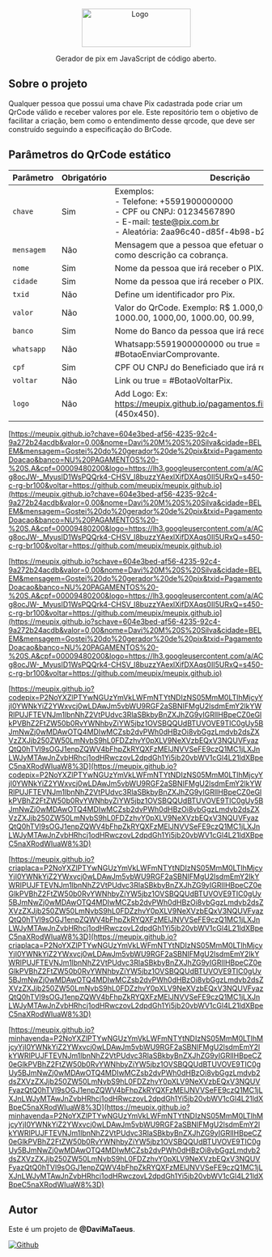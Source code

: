 <!-- PROJECT LOGO -->
<br />
<p align="center">
  <a >
    <img src="pagamentos.files/imagens/logo-pix.png" alt="Logo" width="215" height="76">
  </a>
  <p align="center">
     Gerador de pix em JavaScript de código aberto.
    <br />

  </p>
</p>

<!-- ABOUT THE PROJECT -->

## Sobre o projeto

Qualquer pessoa que possui uma chave Pix cadastrada pode criar um QrCode válido e receber valores por ele. Este repositório tem o objetivo de facilitar a criação, bem como o entendimento desse qrcode, que deve ser construído seguindo a especificação do BrCode.

## Parâmetros do QrCode estático

| Parâmetro 	| Obrigatório 	| Descrição                                                                                                                                                                                             	|
|-----------	|-------------	|-------------------------------------------------------------------------------------------------------------------------------------------------------------------------------------------------------	|
| `chave`   	| Sim         	| Exemplos:<br>- Telefone: +5591900000000<br>- CPF ou CNPJ: 01234567890<br>- E-mail: teste@pix.com.br<br>- Aleatória: 2aa96c40-d85f-4b98-b29f-d158a1c45f7f 	|
| `mensagem`    | Não           | Mensagem que a pessoa que efetuar o pagamento irá ver como descrição ca cobrança.                                                                                                                       	|
| `nome`    	| Sim         	| Nome da pessoa que irá receber o PIX.                                                                                                                                                                 	|
| `cidade`  	| Sim         	| Nome da pessoa que irá receber o PIX.                                                                                                                                                                  	|
| `txid`     	| Não         	| Define um identificador pro Pix.                                                                                                                                                                          |
| `valor`   	| Não         	| Valor do QrCode. Exemplo: R$ 1.000,00, R$1000,00, R$ 1000.00, 1000,00, 1000.00, 00.99,                                                                                                                    |
| `banco`   	| Sim         	| Nome do Banco da pessoa que irá receber o PIX.                                                                                                                                                           	|
| `whatsapp`   	| Não         	| Whatsapp:5591900000000 ou true = #BotaoEnviarComprovante.                                                                                                                                                	|
| `cpf`   	    | Sim         	| CPF OU CNPJ do Beneficiado que irá receber o PIX.                                                                                                                                                         |
| `voltar`   	| Não         	| Link ou true = #BotaoVoltarPix.                                                                                                                                                                       	|
| `logo`     	| Não         	| Add Logo: Ex: https://meupix.github.io/pagamentos.files/imagens/logo.png (450x450).                                                                                                                       |

 [https://meupix.github.io?chave=604e3bed-af56-4235-92c4-9a272b24acdb&valor=0,00&nome=Davi%20M%20S%20Silva&cidade=BELEM&mensagem=Gostei%20do%20gerador%20de%20pix&txid=PagamentoDoacao&banco=NU%20PAGAMENTOS%20-%20S.A&cpf=00009480200&logo=https://lh3.googleusercontent.com/a/ACg8ocJW-_MyuslD1WsPQQrk4-CHSV_l8buzzYAexlXifDXAqs0II5URxQ=s450-c-rg-br100&voltar=https://github.com/meupix/meupix.github.io](https://meupix.github.io?chave=604e3bed-af56-4235-92c4-9a272b24acdb&valor=0,00&nome=Davi%20M%20S%20Silva&cidade=BELEM&mensagem=Gostei%20do%20gerador%20de%20pix&txid=PagamentoDoacao&banco=NU%20PAGAMENTOS%20-%20S.A&cpf=00009480200&logo=https://lh3.googleusercontent.com/a/ACg8ocJW-_MyuslD1WsPQQrk4-CHSV_l8buzzYAexlXifDXAqs0II5URxQ=s450-c-rg-br100&voltar=https://github.com/meupix/meupix.github.io)

 [https://meupix.github.io?schave=604e3bed-af56-4235-92c4-9a272b24acdb&valor=0,00&nome=Davi%20M%20S%20Silva&cidade=BELEM&mensagem=Gostei%20do%20gerador%20de%20pix&txid=PagamentoDoacao&banco=NU%20PAGAMENTOS%20-%20S.A&cpf=00009480200&logo=https://lh3.googleusercontent.com/a/ACg8ocJW-_MyuslD1WsPQQrk4-CHSV_l8buzzYAexlXifDXAqs0II5URxQ=s450-c-rg-br100&voltar=https://github.com/meupix/meupix.github.io](https://meupix.github.io?schave=604e3bed-af56-4235-92c4-9a272b24acdb&valor=0,00&nome=Davi%20M%20S%20Silva&cidade=BELEM&mensagem=Gostei%20do%20gerador%20de%20pix&txid=PagamentoDoacao&banco=NU%20PAGAMENTOS%20-%20S.A&cpf=00009480200&logo=https://lh3.googleusercontent.com/a/ACg8ocJW-_MyuslD1WsPQQrk4-CHSV_l8buzzYAexlXifDXAqs0II5URxQ=s450-c-rg-br100&voltar=https://github.com/meupix/meupix.github.io)
 
 [https://meupix.github.io?codepix=P2NoYXZlPTYwNGUzYmVkLWFmNTYtNDIzNS05MmM0LTlhMjcyYjI0YWNkYiZ2YWxvcj0wLDAwJm5vbWU9RGF2aSBNIFMgU2lsdmEmY2lkYWRlPUJFTEVNJm1lbnNhZ2VtPUdvc3RlaSBkbyBnZXJhZG9yIGRlIHBpeCZ0eGlkPVBhZ2FtZW50b0RvYWNhbyZiYW5jbz1OVSBQQUdBTUVOVE9TIC0gUy5BJmNwZj0wMDAwOTQ4MDIwMCZsb2dvPWh0dHBzOi8vbGgzLmdvb2dsZXVzZXJjb250ZW50LmNvbS9hL0FDZzhvY0pXLV9NeXVzbEQxV3NQUVFyazQtQ0hTVl9sOGJ1enpZQWV4bFhpZkRYQXFzMElJNVVSeFE9czQ1MC1jLXJnLWJyMTAwJnZvbHRhcj1odHRwczovL2dpdGh1Yi5jb20vbWV1cGl4L21ldXBpeC5naXRodWIuaW8%3D](https://meupix.github.io?codepix=P2NoYXZlPTYwNGUzYmVkLWFmNTYtNDIzNS05MmM0LTlhMjcyYjI0YWNkYiZ2YWxvcj0wLDAwJm5vbWU9RGF2aSBNIFMgU2lsdmEmY2lkYWRlPUJFTEVNJm1lbnNhZ2VtPUdvc3RlaSBkbyBnZXJhZG9yIGRlIHBpeCZ0eGlkPVBhZ2FtZW50b0RvYWNhbyZiYW5jbz1OVSBQQUdBTUVOVE9TIC0gUy5BJmNwZj0wMDAwOTQ4MDIwMCZsb2dvPWh0dHBzOi8vbGgzLmdvb2dsZXVzZXJjb250ZW50LmNvbS9hL0FDZzhvY0pXLV9NeXVzbEQxV3NQUVFyazQtQ0hTVl9sOGJ1enpZQWV4bFhpZkRYQXFzMElJNVVSeFE9czQ1MC1jLXJnLWJyMTAwJnZvbHRhcj1odHRwczovL2dpdGh1Yi5jb20vbWV1cGl4L21ldXBpeC5naXRodWIuaW8%3D)

 [https://meupix.github.io?criaplaca=P2NoYXZlPTYwNGUzYmVkLWFmNTYtNDIzNS05MmM0LTlhMjcyYjI0YWNkYiZ2YWxvcj0wLDAwJm5vbWU9RGF2aSBNIFMgU2lsdmEmY2lkYWRlPUJFTEVNJm1lbnNhZ2VtPUdvc3RlaSBkbyBnZXJhZG9yIGRlIHBpeCZ0eGlkPVBhZ2FtZW50b0RvYWNhbyZiYW5jbz1OVSBQQUdBTUVOVE9TIC0gUy5BJmNwZj0wMDAwOTQ4MDIwMCZsb2dvPWh0dHBzOi8vbGgzLmdvb2dsZXVzZXJjb250ZW50LmNvbS9hL0FDZzhvY0pXLV9NeXVzbEQxV3NQUVFyazQtQ0hTVl9sOGJ1enpZQWV4bFhpZkRYQXFzMElJNVVSeFE9czQ1MC1jLXJnLWJyMTAwJnZvbHRhcj1odHRwczovL2dpdGh1Yi5jb20vbWV1cGl4L21ldXBpeC5naXRodWIuaW8%3D](https://meupix.github.io?criaplaca=P2NoYXZlPTYwNGUzYmVkLWFmNTYtNDIzNS05MmM0LTlhMjcyYjI0YWNkYiZ2YWxvcj0wLDAwJm5vbWU9RGF2aSBNIFMgU2lsdmEmY2lkYWRlPUJFTEVNJm1lbnNhZ2VtPUdvc3RlaSBkbyBnZXJhZG9yIGRlIHBpeCZ0eGlkPVBhZ2FtZW50b0RvYWNhbyZiYW5jbz1OVSBQQUdBTUVOVE9TIC0gUy5BJmNwZj0wMDAwOTQ4MDIwMCZsb2dvPWh0dHBzOi8vbGgzLmdvb2dsZXVzZXJjb250ZW50LmNvbS9hL0FDZzhvY0pXLV9NeXVzbEQxV3NQUVFyazQtQ0hTVl9sOGJ1enpZQWV4bFhpZkRYQXFzMElJNVVSeFE9czQ1MC1jLXJnLWJyMTAwJnZvbHRhcj1odHRwczovL2dpdGh1Yi5jb20vbWV1cGl4L21ldXBpeC5naXRodWIuaW8%3D)

 [https://meupix.github.io?minhavenda=P2NoYXZlPTYwNGUzYmVkLWFmNTYtNDIzNS05MmM0LTlhMjcyYjI0YWNkYiZ2YWxvcj0wLDAwJm5vbWU9RGF2aSBNIFMgU2lsdmEmY2lkYWRlPUJFTEVNJm1lbnNhZ2VtPUdvc3RlaSBkbyBnZXJhZG9yIGRlIHBpeCZ0eGlkPVBhZ2FtZW50b0RvYWNhbyZiYW5jbz1OVSBQQUdBTUVOVE9TIC0gUy5BJmNwZj0wMDAwOTQ4MDIwMCZsb2dvPWh0dHBzOi8vbGgzLmdvb2dsZXVzZXJjb250ZW50LmNvbS9hL0FDZzhvY0pXLV9NeXVzbEQxV3NQUVFyazQtQ0hTVl9sOGJ1enpZQWV4bFhpZkRYQXFzMElJNVVSeFE9czQ1MC1jLXJnLWJyMTAwJnZvbHRhcj1odHRwczovL2dpdGh1Yi5jb20vbWV1cGl4L21ldXBpeC5naXRodWIuaW8%3D](https://meupix.github.io?minhavenda=P2NoYXZlPTYwNGUzYmVkLWFmNTYtNDIzNS05MmM0LTlhMjcyYjI0YWNkYiZ2YWxvcj0wLDAwJm5vbWU9RGF2aSBNIFMgU2lsdmEmY2lkYWRlPUJFTEVNJm1lbnNhZ2VtPUdvc3RlaSBkbyBnZXJhZG9yIGRlIHBpeCZ0eGlkPVBhZ2FtZW50b0RvYWNhbyZiYW5jbz1OVSBQQUdBTUVOVE9TIC0gUy5BJmNwZj0wMDAwOTQ4MDIwMCZsb2dvPWh0dHBzOi8vbGgzLmdvb2dsZXVzZXJjb250ZW50LmNvbS9hL0FDZzhvY0pXLV9NeXVzbEQxV3NQUVFyazQtQ0hTVl9sOGJ1enpZQWV4bFhpZkRYQXFzMElJNVVSeFE9czQ1MC1jLXJnLWJyMTAwJnZvbHRhcj1odHRwczovL2dpdGh1Yi5jb20vbWV1cGl4L21ldXBpeC5naXRodWIuaW8%3D)


## Autor

Este é um projeto de **@DaviMaTaeus**.

[![Github](https://img.shields.io/badge/GitHub-181717.svg?style=for-the-badge&logo=GitHub&logoColor=white)](https://github.com/meupix)
